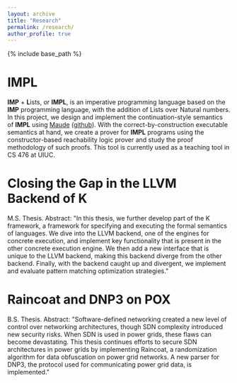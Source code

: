 ```yaml
---
layout: archive
title: "Research"
permalink: /research/
author_profile: true
---
```


{% include base_path %}

IMPL
======
**IMP** + **L**ists, or **IMPL**, is an imperative programming language based on the **IMP** programming language, with the addition of Lists over Natural numbers. In this project, we design and implement the continuation-style semantics of **IMPL** using [Maude](http://maude.cs.illinois.edu/w/index.php/The_Maude_System) ([github](https://github.com/mickyabir/IMPL)). With the correct-by-construction executable semantics at hand, we create a prover for **IMPL** programs using the constructor-based reachability logic prover and study the proof methodology of such proofs. This tool is currently used as a teaching tool in CS 476 at UIUC.

Closing the Gap in the LLVM Backend of K
======
M.S. Thesis. Abstract: "In this thesis, we further develop part of the K framework, a framework for specifying and executing the formal semantics of languages. We dive into the LLVM backend, one of the engines for concrete execution, and implement key functionality that is present in the other concrete execution engine. We then add a new interface that is unique to the LLVM backend, making this backend diverge from the other backend. Finally, with the backend caught up and divergent, we implement and evaluate pattern matching optimization strategies."

Raincoat and DNP3 on POX
======
B.S. Thesis. Abstract: "Software-defined networking created a new level of control over networking architectures, though SDN complexity introduced new security risks. When SDN is used in power grids, these flaws can become devastating. This thesis continues efforts to secure SDN architectures in power grids by implementing Raincoat, a randomization algorithm for data obfuscation on power grid networks. A new parser for DNP3, the protocol used for communicating power grid data, is implemented."
